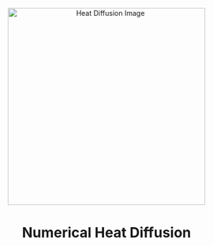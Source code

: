 <p align="center">
  <img src="https://raw.githubusercontent.com/georgi901/numerical-heat-diffusion/main/image.png" alt="Heat Diffusion Image" width="400"/>
</p>

<h1 align="center">Numerical Heat Diffusion</h1>
